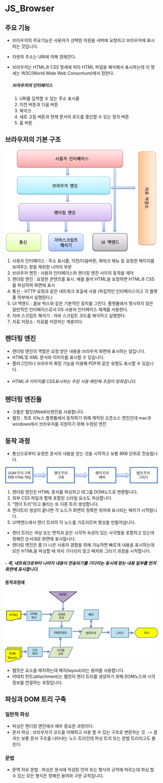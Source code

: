 # JS_Browser

## 주요 기능
- 브라우저의 주요기능은 사용자가 선택한 자원을 서버에 요청하고 브라우저에 표시하는 것입니다.
- 자원의 주소는 URI에 의해 정해진다.
- 브라우저는 HTML과 CSS 명세에 따라 HTML 파일을 해석해서 표시하는데 이 명세는 W3C(World Wide Web Consortium)에서 정한다.

    ##### 브라우저의 인터페이스
    1. URI를 입력할 수 있는 주소 표시줄
    2. 이전 버튼과 다음 버튼
    3. 북마크
    4. 새로 고침 버튼과 현재 문서의 로드를 중단할 수 있는 정지 버튼
    5. 홈 버튼

## 브라우저의 기본 구조
![브라우저 기본 구조](../image/Browser_structure1.png)

1. 사용자 인터페이스 : 주소 표시줄, 이전/다음버튼, 북마크 메뉴 등 요청한 페이지를 보여주는 창을 제외한 나머지 부분
2. 브라우저 엔진 : 사용자 인터페이스와 렌더링 엔진 사이의 동작을 제어
3. 렌더링 엔진 : 요청한 콘텐츠를 표시. 예를 들어 HTML을 요청하면 HTML과 CSS를 파싱하여 화면에 표시
4. 통신 - HTTP 요청과 같은 네트워크 호출에 사용 (독립적인 인터페이스이고 각 플랫폼 하부에서 실행된다.)
5. UI 백엔드 : 콤보 박스와 같은 기본적인 장치를 그린다. 플랫폼에서 명시하지 않은 일반적인 인터페이스로서 OS 사용자 인터페이스 체계를 사용한다.
6. 자바 스크립트 해석기 : 자바 스크립트 코드를 해석하고 실행한다.
7. 자료 저장소 : 자료를 저장하는 계층이다.

## 렌더링 엔진
- 렌더링 엔진의 역할은 요청 받은 내용을 브라우저 화면에 표시하는 일입니다.
- HTML및 XML 문서와 이미지를 표시할 수 있습니다.
- 플러그인이나 브라우저 확장 기능을 이용해 PDF와 같은 유형도 표시할 수 있습니다.
- ###### HTML과 이미지를 CSS표시하는 주된 사용 패턴에 초점이 맞춰집니다.

## 렌더링 엔진들
- 크롬은 웹킷(WebKit)엔진을 사용합니다.
- 웹킷 : 최초 리눅스 플랫폼에서 동작하기 위해 제작된 오픈소스 엔진인데 mac과 windows에서 브라우저를 지원하기 위해 수정된 엔진

## 동작 과정
- 통신으로부터 요청한 문서의 내용을 얻는 것을 시작하고 보통 8KB 단위로 전송됩니다.

![렌더링엔진 동작과정](../image/randering-play.png)

1) 렌더링 엔진은 HTML 문서를 파싱하고 태그를 DOM노드로 변환합니다.
2) 외부 CSS 파일과 함께 포함된 스타일 요소도 파싱합니다.
3) "렌더 트리"라고 불리는 또 다른 트리 생성합니다.
4) 랜더트리 생성이 끝나면 각 노드가 화면의 정확한 위치에 표시되는 배치가 시작됩니다.
5) UI백엔드에서 랜더 트리의 각 노드를 가로지르며 형상을 만들어냅니다.

- 랜더 트리는 색상 또는 면적과 같은 시각적 속성이 있는 사각형을 포함하고 있는데 정해진 순서대로 화면에 표시됩니다.
- 렌더링 엔진은 좀 더 나은 사용자 경험을 위해 가능하면 빠르게 내용을 표시하는데 모든 HTML을 파싱할 때 까지
 기다리지 않고 배치와 그리기 과정을 시작합니다.
 ##### - 즉, 네트워크로부터 나머지 내용이 전송되기를 기다리는 동시에 받는 내용 일부를 먼저 화면에 표시합니다.

 #### 동작과정예
 ![동작과정 예](../image/webkit-structure.png)

 - 웹킷은 요소를 배치하는데 배치(layout)라는 용어를 사용합니다.
 - 어태치 먼트(attachment)는 웹킷이 렌더 트리를 생성하기 위해 DOM노드와 시각 정보를 연결하는 과정입니다.

 ## 파싱과 DOM 트리 구축
 ### 일반적 파싱
 - 파싱은 렌더링 엔진에서 매우 중요한 과정이다.
 - 문서 파싱 : 브라우저가 코드를 이해하고 사용 할 수 있는 구조로 변환하는 것.
 -> 결과는 보통 문서 구조를 나타내는 노드 트리인데 파싱 트리 또는 문법 트리라고도 불린다.
 ### 문법
 - 문맥 자유 문법 : 파싱은 문서에 작성된 언어 또는 형식의 규칙에 따르는데 파싱 할 수 있는 모든 형식은 정해진 용어와 구문 규칙입니다.
